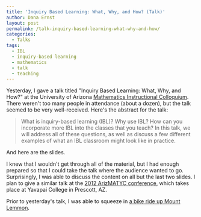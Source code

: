 ```yaml
---
title: 'Inquiry Based Learning: What, Why, and How? (Talk)'
author: Dana Ernst
layout: post
permalink: /talk-inquiry-based-learning-what-why-and-how/
categories:
  - Talks
tags:
  - IBL
  - inquiry-based learning
  - mathematics
  - talk
  - teaching
---
```

Yesterday, I gave a talk titled "Inquiry Based Learning: What, Why, and How?" at the University of Arizona [Mathematics Instructional Colloquium][1]. There weren't too many people in attendance (about a dozen), but the talk seemed to be very well-received. Here's the abstract for the talk:

> What is inquiry-based learning (IBL)? Why use IBL? How can you incorporate more IBL into the classes that you teach? In this talk, we will address all of these questions, as well as discuss a few different examples of what an IBL classroom might look like in practice.

And here are the slides.

<div>
</div>

I knew that I wouldn't get through all of the material, but I had enough prepared so that I could take the talk where the audience wanted to go. Surprisingly, I was able to discuss the content on all but the last two slides. I plan to give a similar talk at the [2012 ArizMATYC conference][2], which takes place at Yavapai College in Prescott, AZ.

Prior to yesterday's talk, I was able to squeeze in [a bike ride up Mount Lemmon][3].

 [1]: http://math.arizona.edu/weeklynews/poster.html?id=6666
 [2]: http://arizmatyc.org/wp/?page_id=279
 [3]: http://elevationgain.danaernst.com/2012/10/03/my-first-ride-on-mount-lemmon/
